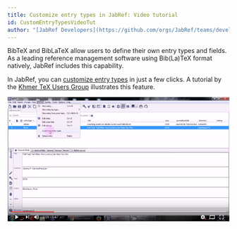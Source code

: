 ```yaml
---
title: Customize entry types in JabRef: Video tutorial
id: CustomEntryTypesVideoTut
author: "[JabRef Developers](https://github.com/orgs/JabRef/teams/developers)"
---
```


BibTeX and BibLaTeX allow users to define their own entry types and fields.
As a leading reference management software using Bib(La)TeX format natively,
JabRef includes this capability.

In JabRef, you can [customize entry types](http://help.jabref.org/en/CustomEntriesHelp) in just a few clicks.
A tutorial by the [Khmer TeX Users Group](https://khtug.blogspot.de/) illustrates this feature.

[![Tutorial: customizing an entry type in JabRef](../img/CustomEntryType-Youtube-screenshot.png)](https://www.youtube.com/watch?v=iM1pg3jAIgs " Customize Entry Types in JabRef ")
